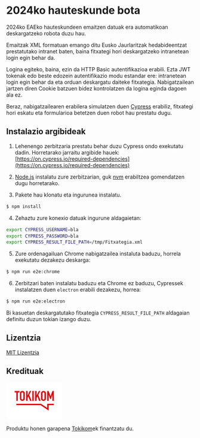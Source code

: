 # 2024ko hauteskunde bota

2024ko EAEko hauteskundeen emaitzen datuak era automatikoan deskargatzeko robota duzu hau.

Emaitzak XML formatuan emango ditu Eusko Jaurlaritzak hedabideentzat prestatutako intranet baten, baina fitxategi hori deskargatzeko intranetean login egin behar da.

Logina egiteko, baina, ezin da HTTP Basic autentifikazioa erabili. Ezta JWT tokenak edo beste edozein autentifikazio modu estandar ere: intranetean login egin behar da eta orduan deskargatu daiteke fitxategia. Nabigatzailean jartzen diren Cookie batzuen bidez kontrolatzen da logina eginda dagoen ala ez.

Beraz, nabigatzailearen erabilera simulatzen duen [Cypress](https://cypress.io) erabiliz, fitxategi hori eskatu eta formularioa betetzen duen robot hau prestatu dugu.

## Instalazio argibideak

1. Lehenengo zerbitzaria prestatu behar duzu Cypress ondo exekutatu dadin. Horretarako jarraitu argibide hauek: [https://on.cypress.io/required-dependencies](https://on.cypress.io/required-dependencies)

2. [Node.js](https://nodejs.org/en) instalatu zure zerbitzarian, guk [nvm](https://github.com/nvm-sh/nvm?tab=readme-ov-file#installing-and-updating) erabiltzea gomendatzen dugu horretarako.

3. Pakete hau klonatu eta ingurunea instalatu.

```sh
$ npm install
```

4. Zehaztu zure konexio datuak ingurune aldagaietan:

```sh
export CYPRESS_USERNAME=bla
export CYPRESS_PASSWORD=bla
export CYPRESS_RESULT_FILE_PATH=/tmp/Fitxategia.xml
```

5. Zure ordenagailuan Chrome nabigatzailea instaluta baduzu, horrela exekutatu dezakezu deskarga:

```sh
$ npm run e2e:chrome
```

6. Zerbitzari baten instalatu baduzu eta Chrome ez baduzu, Cypressek instalatzen duen `electron` erabili dezakezu, horrea:

```sh
$ npm run e2e:electron
```

Bi kasuetan deskargatutako fitxategia `CYPRESS_RESULT_FILE_PATH` aldagaian definitu duzun tokian izango duzu.

## Lizentzia

[MIT Lizentzia](./LICENSE.md)

## Kredituak

![tokikom](./assets/tokikom.png)

Produktu honen garapena [Tokikom](https://tokikom.eus)ek finantzatu du.
